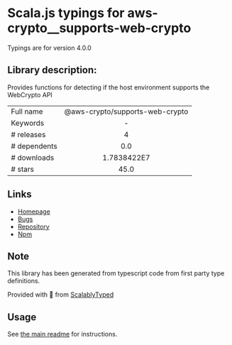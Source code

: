 
# Scala.js typings for aws-crypto__supports-web-crypto

Typings are for version 4.0.0

## Library description:
Provides functions for detecting if the host environment supports the WebCrypto API

|                    |                 |
| ------------------ | :-------------: |
| Full name          | @aws-crypto/supports-web-crypto |
| Keywords           | - |
| # releases         | 4 |
| # dependents       | 0.0 |
| # downloads        | 1.7838422E7 |
| # stars            | 45.0 |

## Links
- [Homepage](https://github.com/aws/aws-sdk-js-crypto-helpers/tree/master/packages/supports-web-crypto)
- [Bugs](https://github.com/aws/aws-sdk-js-crypto-helpers/issues)
- [Repository](https://github.com/aws/aws-sdk-js-crypto-helpers)
- [Npm](https://www.npmjs.com/package/%40aws-crypto%2Fsupports-web-crypto)
    


## Note
This library has been generated from typescript code from first party type definitions.

Provided with :purple_heart: from [ScalablyTyped](https://github.com/oyvindberg/ScalablyTyped)

## Usage
See [the main readme](../../readme.md) for instructions.


